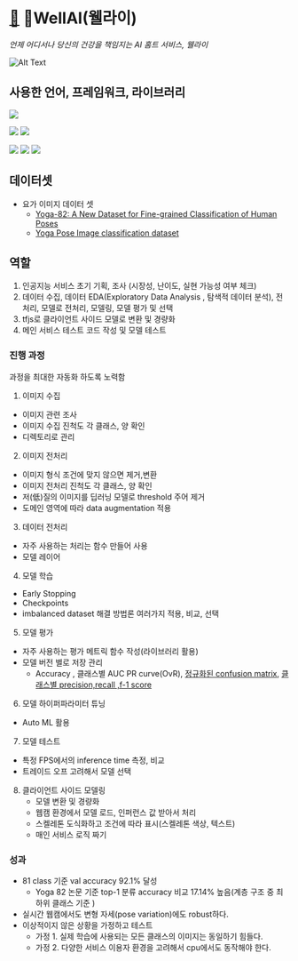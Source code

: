 # [🧘](https://emojipedia.org/yoga/) WellAI(웰라이)
  *언제 어디서나 당신의 건강을 책임지는 AI 홈트 서비스, 웰라이*

  ![Alt Text](src/운동.gif)


## 사용한 언어, 프레임워크, 라이브러리
<img src="https://img.shields.io/badge/python-3670A0?style=for-the-badge&logo=python&logoColor=white">

<img src="https://img.shields.io/badge/TensorFlow-FF6F00?style=for-the-badge&logo=TensorFlow&logoColor=white"/> <img src="https://img.shields.io/badge/Keras-%23D00000.svg?style=for-the-badge&logo=Keras&logoColor=white"/>

<img src='https://img.shields.io/badge/scikit--learn-%23F7931E.svg?style=for-the-badge&logo=scikit-learn&logoColor=white'></a> <img src="https://img.shields.io/badge/pandas-150458?style=for-the-badge&logo=pandas&logoColor=white"/></a>
<img src='https://img.shields.io/badge/opencv-%23white.svg?style=for-the-badge&logo=opencv&logoColor=white'>
## 데이터셋 
- 요가 이미지 데이터 셋
  - [Yoga-82: A New Dataset for Fine-grained Classification of Human Poses](https://arxiv.org/abs/2004.10362)
  - [Yoga Pose Image classification dataset](https://www.kaggle.com/shrutisaxena/yoga-pose-image-classification-dataset)

## 역할
 1. 인공지능 서비스 초기 기획, 조사 (시장성, 난이도, 실현 가능성 여부 체크)
 2. 데이터 수집, 데이터 EDA(Exploratory Data Analysis , 탐색적 데이터 분석), 전처리, 모델로 전처리, 모델링, 모델 평가 및 선택
 3. tfjs로 클라이언트 사이드 모델로 변환 및 경량화
 4. 메인 서비스 테스트 코드 작성 및 모델 테스트


 ### 진행 과정
  과정을 최대한 자동화 하도록 노력함
1. 이미지 수집 
  - 이미지 관련 조사
  - 이미지 수집 진척도 각 클래스, 양 확인
  - 디렉토리로 관리
2. 이미지 전처리
  - 이미지 형식 조건에 맞지 않으면 제거,변환
  - 이미지 전처리 진척도 각 클래스, 양 확인
  - 저(低)질의 이미지를 딥러닝 모델로 threshold 주어 제거
  - 도메인 영역에 따라 data augmentation 적용 
3. 데이터 전처리
  - 자주 사용하는 처리는 함수 만들어 사용
  - 모델 레이어
4. 모델 학습
  - Early Stopping
  - Checkpoints
  - imbalanced dataset 해결 방법론 여러가지 적용, 비교, 선택
5. 모델 평가
  - 자주 사용하는 평가 메트릭 함수 작성(라이브러리 활용)
  - 모델 버전 별로 저장 관리
    - Accuracy , 클래스별 AUC PR curve(OvR), [정규화된 confusion matrix](ml/model_selection/tuning_classweight.png), [클래스별 precision,recall ,f-1 score](ml/model_selection/classication_report.txt)
6. 모델 하이퍼파라미터 튜닝
  - Auto ML 활용
7. 모델 테스트
  - 특정 FPS에서의 inference time 측정, 비교
  - 트레이드 오프 고려해서 모델 선택
8. 클라이언트 사이드 모델링
   - 모델 변환 및 경량화
   - 웹캠 환경에서 모델 로드, 인퍼런스 값 받아서 처리
   - 스켈레톤 도식화하고 조건에 따라 표시(스켈레톤 색상, 텍스트)
   - 매인 서비스 로직 짜기

### 성과
- 81 class 기준 val accuracy 92.1% 달성 
  - Yoga 82 논문 기준 top-1 분류 accuracy 비교 17.14% 높음(계층 구조 중 최하위 클래스 기준 )
- 실시간 웹캠에서도 변형 자세(pose variation)에도 robust하다.
- 이상적이지 않은 상황을 가정하고 테스트
  - 가정 1. 실제 학습에 사용되는 모든 클래스의 이미지는 동일하기 힘들다.
  - 가정 2. 다양한 서비스 이용자 환경을 고려해서 cpu에서도 동작해야 한다.
